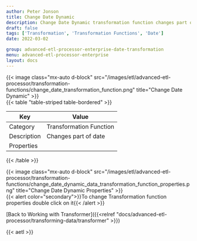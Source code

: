 ```yaml
---
author: Peter Jonson
title: Change Date Dynamic
description: Change Date Dynamic transformation function changes part of date
draft: false
tags: ['Transformation', 'Transformation Functions', 'Date']
date: 2022-03-02

group: advanced-etl-processor-enterprise-date-transformation
menu: advanced-etl-processor-enterprise
layout: docs
---
```


{{< image class="mx-auto d-block"  src="/images/etl/advanced-etl-processor/transformation-functions/change_date_transformation_function.png" title="Change Date Dynamic" >}}
\
{{< table "table-striped table-bordered" >}}

| Key         | Value                   |
| ----------- | ----------------------- |
| Category    | Transformation Function |
| Description | Changes part of date    |
| Properties  |                         |

{{< /table >}}

{{< image class="mx-auto d-block"  src="/images/etl/advanced-etl-processor/transformation-functions/change_date_dynamic_data_transformation_function_properties.png" title="Change Date Dynamic Properties" >}}
\
{{< alert color="secondary">}}To change Transformation function properties double click on it{{< /alert >}}

[Back to Working with Transformer]({{<relref "docs/advanced-etl-processor/transforming-data/transformer" >}})

{{< aetl >}}
